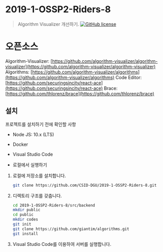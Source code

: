 # 2019-1-OSSP2-Riders-8

> Algorithm Visualizer 개선하기.
[![GitHub license](https://img.shields.io/github/license/algorithm-visualizer/algorithm-visualizer.svg?style=flat-square)](https://github.com/algorithm-visualizer/algorithm-visualizer/blob/master/LICENSE)

# 오픈소스

Algorithm-Visualizer: [https://github.com/algorithm-visualizer/algorithm-visualizer](https://github.com/algorithm-visualizer/algorithm-visualizer)
Algorithms: [https://github.com/algorithm-visualizer/algorithms](https://github.com/algorithm-visualizer/algorithms)
Code Editor: [https://github.com/securingsincity/react-ace](https://github.com/securingsincity/react-ace)
Brace: [https://github.com/thlorenz/brace](https://github.com/thlorenz/brace)

## 설치

프로젝트를 설치하기 전에 확인할 사항
- Node JS: 10.x (LTS)
- Docker
- Visual Studio Code

- 로컬에서 실행하기
1. 로컬에 저장소를 설치합니다.

    ``` bash
    git clone https://github.com/CSID-DGU/2019-1-OSSP2-Riders-8.git
    ```

2. 디렉토리 구조를 갖춥니다.

    ``` bash
    cd 2019-1-OSSP2-Riders-8/src/backend
    mkdir public
    cd public
    mkdir codes
    git init
    git clone https://github.com/giantim/algorithms.git
    git install
    ```

3. Visual Studio Code를 이용하여 서버를 실행합니다.